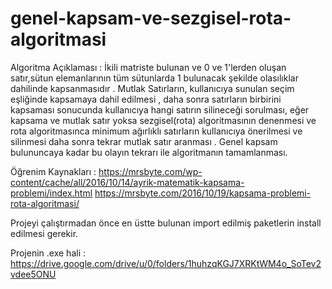 # genel-kapsam-ve-sezgisel-rota-algoritmasi

 Algoritma Açıklaması : İkili matriste bulunan ve 0 ve 1'lerden oluşan satır,sütun elemanlarının tüm sütunlarda 1 bulunacak şekilde olasılıklar dahilinde kapsanmasıdır . Mutlak Satırların, kullanıcıya sunulan seçim eşliğinde kapsamaya dahil edilmesi , daha sonra satırların birbirini kapsaması sonucunda kullanıcıya hangi satırın silineceği sorulması, eğer kapsama ve mutlak satır yoksa sezgisel(rota) algoritmasının denenmesi ve rota algoritmasınca minimum ağırlıklı satırların kullanıcıya önerilmesi ve silinmesi daha sonra tekrar mutlak satır aranması . Genel kapsam bulununcaya kadar bu olayın tekrarı ile algoritmanın tamamlanması.
 
 
Öğrenim Kaynakları : 
https://mrsbyte.com/wp-content/cache/all/2016/10/14/ayrik-matematik-kapsama-problemi/index.html 
https://mrsbyte.com/2016/10/19/kapsama-problemi-rota-algoritmasi/

Projeyi çalıştırmadan önce en üstte bulunan import edilmiş paketlerin install edilmesi gerekir.

Projenin .exe hali : https://drive.google.com/drive/u/0/folders/1huhzqKGJ7XRKtWM4o_SoTev2vdee5ONU
